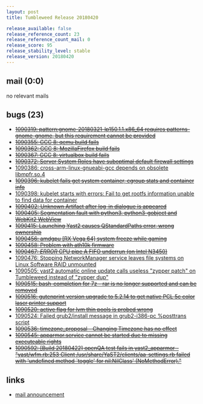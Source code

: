 ```yaml
---
layout: post
title: Tumbleweed Release 20180420

release_available: false
release_reference_count: 23
release_reference_count_mail: 0
release_score: 95
release_stability_level: stable
release_version: 20180420
---
```


## mail (0:0)

no relevant mails

## bugs (23)

<!--more-->

- ~~[1090319: pattern:gnome-20180321-lp150.1.1.x86_64 requires patterns-gnome-gnome, but this requirement cannot be provided](https://bugzilla.opensuse.org/show_bug.cgi?id=1090319)~~
- ~~[1090355: GCC 8: qemu build fails](https://bugzilla.opensuse.org/show_bug.cgi?id=1090355)~~
- ~~[1090362: GCC 8: MozillaFirefox build fails](https://bugzilla.opensuse.org/show_bug.cgi?id=1090362)~~
- ~~[1090367: GCC 8: virtualbox build fails](https://bugzilla.opensuse.org/show_bug.cgi?id=1090367)~~
- ~~[1090372: Server System Roles have suboptimal default firewall settings](https://bugzilla.opensuse.org/show_bug.cgi?id=1090372)~~
- [1090386: cross-arm-linux-gnueabi-gcc depends on obsolete libmpfr.so.4](https://bugzilla.opensuse.org/show_bug.cgi?id=1090386)
- ~~[1090396: kubelet fails get system container, cgroup stats and container info](https://bugzilla.opensuse.org/show_bug.cgi?id=1090396)~~
- [1090398: kubelet starts with errors:  Fail to get rootfs information unable to find data for container](https://bugzilla.opensuse.org/show_bug.cgi?id=1090398)
- ~~[1090402: Unknown Artifact after log-in dialogue is appeared](https://bugzilla.opensuse.org/show_bug.cgi?id=1090402)~~
- ~~[1090405: Segmentation fault with python3, python3-gobject and WebKit2 WebView](https://bugzilla.opensuse.org/show_bug.cgi?id=1090405)~~
- ~~[1090415: Launching Yast2 causes QStandardPaths error, wrong ownership](https://bugzilla.opensuse.org/show_bug.cgi?id=1090415)~~
- ~~[1090456: amdgpu \[RX Vega 64\] system freeze while gaming](https://bugzilla.opensuse.org/show_bug.cgi?id=1090456)~~
- ~~[1090458: Problem with ath10k firmware](https://bugzilla.opensuse.org/show_bug.cgi?id=1090458)~~
- ~~[1090467: *ERROR* CPU pipe A FIFO underrun (on Intel N3450)](https://bugzilla.opensuse.org/show_bug.cgi?id=1090467)~~
- [1090476: Stopping NetworkManager service leaves file systems on Linux Software RAID unmounted](https://bugzilla.opensuse.org/show_bug.cgi?id=1090476)
- [1090505: yast2 automatic online update calls useless "zypper patch" on Tumbleweed instead of "zypper dup"](https://bugzilla.opensuse.org/show_bug.cgi?id=1090505)
- ~~[1090515: bash-completion for 7z - rar is no longer supported and can be removed](https://bugzilla.opensuse.org/show_bug.cgi?id=1090515)~~
- ~~[1090516: gutenprint version upgrade to 5.2.14 to get native PCL 5c color laser printer support](https://bugzilla.opensuse.org/show_bug.cgi?id=1090516)~~
- ~~[1090520: active flag for lvm thin pools is probed wrong](https://bugzilla.opensuse.org/show_bug.cgi?id=1090520)~~
- [1090524: Failed grub2/install message in grub2-i386-pc %posttrans script](https://bugzilla.opensuse.org/show_bug.cgi?id=1090524)
- ~~[1090536: timezone_proposal - Changing Timezone has no effect](https://bugzilla.opensuse.org/show_bug.cgi?id=1090536)~~
- ~~[1090545: apparmor.service cannot be started due to missing executeable rights](https://bugzilla.opensuse.org/show_bug.cgi?id=1090545)~~
- ~~[1090592: \[Build 20180422\] openQA test fails in yast2_apparmor - "yast/wfm.rb:253 Client /usr/share/YaST2/clients/aa-settings.rb failed with 'undefined method `toggle' for nil:NilClass' (NoMethodError)."](https://bugzilla.opensuse.org/show_bug.cgi?id=1090592)~~



## links

- [mail announcement](https://lists.opensuse.org/opensuse-factory/2018-04/msg00771.html)

